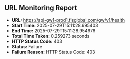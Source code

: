 ## URL Monitoring Report

- **URL:** https://api-gw1-prod1.fisglobal.com/gw/v1/health
- **Start Time:** 2025-07-29T15:11:28.695403
- **End Time:** 2025-07-29T15:11:28.954676
- **Total Time Taken:** 0.259273 seconds
- **HTTP Status Code:** 403
- **Status:** Failure
- **Failure Reason:** HTTP Status Code: 403
